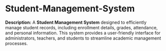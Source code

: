 # Student-Management-System
**Description:**   A **Student Management System** designed to efficiently manage student records, including enrollment details, grades, attendance, and personal information. This system provides a user-friendly interface for administrators, teachers, and students to streamline academic management processes.  
